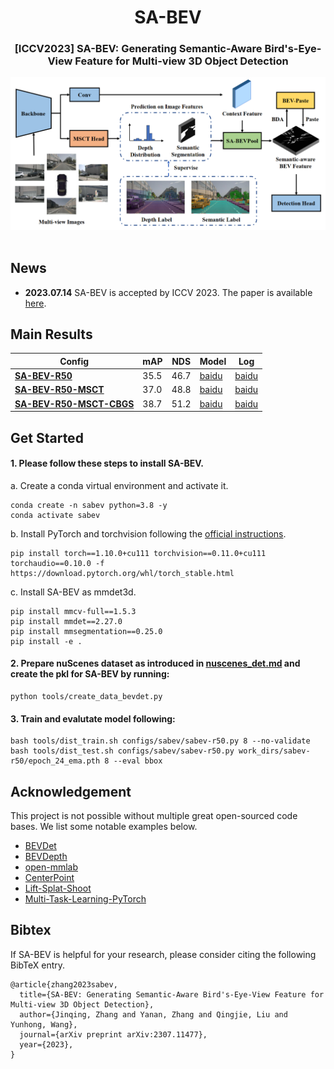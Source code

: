 <div align="center">
<h1>SA-BEV</h1>
<h3>[ICCV2023] SA-BEV: Generating Semantic-Aware Bird's-Eye-View Feature for Multi-view 3D Object Detection</h3>
</div>



<div align="center">
  <img src="resources/sabev.png" width="800"/>
</div><br/>

## News

- **2023.07.14** SA-BEV is accepted by ICCV 2023. The paper is available [here](https://arxiv.org/abs/2307.11477).

## Main Results

| Config                                                          | mAP   | NDS  | Model | Log |
| --------------------------------------------------------------- | ----- | ---- | ----- | --- |
| [**SA-BEV-R50**](configs/sabev/sabev-r50.py)                    | 35.5  | 46.7 | [baidu](https://pan.baidu.com/s/1ue-Rr2rNU-s1DUs2jqpxcQ?pwd=oo8x) | [baidu](https://pan.baidu.com/s/1ue-Rr2rNU-s1DUs2jqpxcQ?pwd=oo8x) |
| [**SA-BEV-R50-MSCT**](configs/sabev/sabev-r50-msct.py)          | 37.0  | 48.8 | [baidu](https://pan.baidu.com/s/1ue-Rr2rNU-s1DUs2jqpxcQ?pwd=oo8x) | [baidu](https://pan.baidu.com/s/1ue-Rr2rNU-s1DUs2jqpxcQ?pwd=oo8x) |
| [**SA-BEV-R50-MSCT-CBGS**](configs/sabev/sabev-r50-msct-cbgs.py)| 38.7  | 51.2 | [baidu](https://pan.baidu.com/s/1ue-Rr2rNU-s1DUs2jqpxcQ?pwd=oo8x) | [baidu](https://pan.baidu.com/s/1ue-Rr2rNU-s1DUs2jqpxcQ?pwd=oo8x) |


## Get Started

#### 1. Please follow these steps to install SA-BEV.

a. Create a conda virtual environment and activate it.
```shell
conda create -n sabev python=3.8 -y
conda activate sabev
```

b. Install PyTorch and torchvision following the [official instructions](https://pytorch.org/).
```shell
pip install torch==1.10.0+cu111 torchvision==0.11.0+cu111 torchaudio==0.10.0 -f https://download.pytorch.org/whl/torch_stable.html
```

c. Install SA-BEV as mmdet3d.
```shell
pip install mmcv-full==1.5.3
pip install mmdet==2.27.0
pip install mmsegmentation==0.25.0
pip install -e .
```

#### 2. Prepare nuScenes dataset as introduced in [nuscenes_det.md](docs/en/datasets/nuscenes_det.md) and create the pkl for SA-BEV by running:

```shell
python tools/create_data_bevdet.py
```

#### 3. Train and evalutate model following:
```shell
bash tools/dist_train.sh configs/sabev/sabev-r50.py 8 --no-validate
bash tools/dist_test.sh configs/sabev/sabev-r50.py work_dirs/sabev-r50/epoch_24_ema.pth 8 --eval bbox
```


## Acknowledgement

This project is not possible without multiple great open-sourced code bases. We list some notable examples below.

- [BEVDet](https://github.com/HuangJunJie2017/BEVDet)
- [BEVDepth](https://github.com/Megvii-BaseDetection/BEVDepth)
- [open-mmlab](https://github.com/open-mmlab)
- [CenterPoint](https://github.com/tianweiy/CenterPoint)
- [Lift-Splat-Shoot](https://github.com/nv-tlabs/lift-splat-shoot)
- [Multi-Task-Learning-PyTorch](https://github.com/SimonVandenhende/Multi-Task-Learning-PyTorch.git)

## Bibtex

If SA-BEV is helpful for your research, please consider citing the following BibTeX entry.
```
@article{zhang2023sabev,
  title={SA-BEV: Generating Semantic-Aware Bird's-Eye-View Feature for Multi-view 3D Object Detection},
  author={Jinqing, Zhang and Yanan, Zhang and Qingjie, Liu and Yunhong, Wang},
  journal={arXiv preprint arXiv:2307.11477},
  year={2023},
}
```

